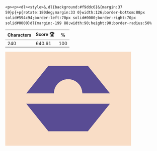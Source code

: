 `<p><p><dl><style>&,dl{background:#f9ddc6}&{margin:37 59}p{+p{rotate:180deg;margin:33 0}width:126;border-bottom:88px solid#594c94;border-left:70px solid#0000;border-right:70px solid#0000}dl{margin:-199 88;width:90;height:90;border-radius:50%`

| Characters | Score 🏆 | %   |
| ---------- | -------- | --- |
| 240        | 640.61   | 100 |

![](/2024/Sep2024/27/20240927.png)
